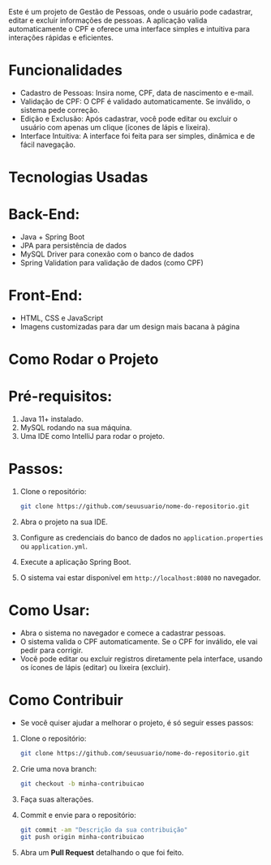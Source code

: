 Este é um projeto de Gestão de Pessoas, onde o usuário pode cadastrar, editar e excluir informações de pessoas. A aplicação valida automaticamente o CPF e oferece uma interface simples e intuitiva para interações rápidas e eficientes.

# Funcionalidades

- Cadastro de Pessoas: Insira nome, CPF, data de nascimento e e-mail.
- Validação de CPF: O CPF é validado automaticamente. Se inválido, o sistema pede correção.
- Edição e Exclusão: Após cadastrar, você pode editar ou excluir o usuário com apenas um clique (ícones de lápis e lixeira).
- Interface Intuitiva: A interface foi feita para ser simples, dinâmica e de fácil navegação.

# Tecnologias Usadas

# Back-End:
- Java + Spring Boot
- JPA para persistência de dados
- MySQL Driver para conexão com o banco de dados
- Spring Validation para validação de dados (como CPF)

# Front-End:
- HTML, CSS e JavaScript
- Imagens customizadas para dar um design mais bacana à página

# Como Rodar o Projeto

# Pré-requisitos:
1. Java 11+ instalado.
2. MySQL rodando na sua máquina.
3. Uma IDE como IntelliJ para rodar o projeto.

# Passos:
1. Clone o repositório:

   ```bash
   git clone https://github.com/seuusuario/nome-do-repositorio.git
   ```

2. Abra o projeto na sua IDE.

3. Configure as credenciais do banco de dados no `application.properties` ou `application.yml`.

4. Execute a aplicação Spring Boot.

5. O sistema vai estar disponível em `http://localhost:8080` no navegador.

# Como Usar:

- Abra o sistema no navegador e comece a cadastrar pessoas.
- O sistema valida o CPF automaticamente. Se o CPF for inválido, ele vai pedir para corrigir.
- Você pode editar ou excluir registros diretamente pela interface, usando os ícones de lápis (editar) ou lixeira (excluir).

# Como Contribuir

- Se você quiser ajudar a melhorar o projeto, é só seguir esses passos:

1. Clone o repositório:

   ```bash
   git clone https://github.com/seuusuario/nome-do-repositorio.git
   ```

2. Crie uma nova branch:

   ```bash
   git checkout -b minha-contribuicao
   ```

3. Faça suas alterações.

4. Commit e envie para o repositório:

   ```bash
   git commit -am "Descrição da sua contribuição"
   git push origin minha-contribuicao


5. Abra um **Pull Request** detalhando o que foi feito.

